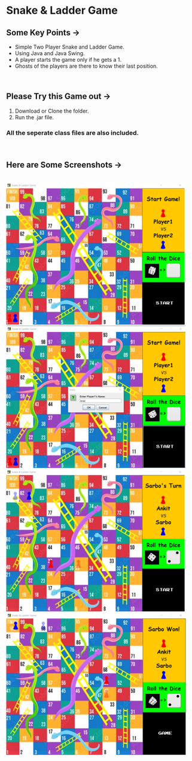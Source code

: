 # Snake & Ladder Game

## Some Key Points ->

<ul>
  <li> Simple Two Player Snake and Ladder Game. </li>
  <li> Using Java and Java Swing. </li>
  <li> A player starts the game only if he gets a 1. </li>
  <li> Ghosts of the players are there to know their last position. </li>
</ul>

<br>

## Please Try this Game out ->

<ol>
  <li> Download or Clone the folder. </li>
  <li> Run the .jar file. </li>
</ol>
    
### All the seperate class files are also included.

<br>

## Here are Some Screenshots ->

<br>

<img src="Snaps/Game Snap.png" style="height: 380px">
<br>

<img src="Snaps/Game Snap 2.png" style="height: 380px">
<br>

<img src="Snaps/Game Snap 3.png" style="height: 380px">
<br>

<img src="Snaps/Game Snap 4.png" style="height: 380px">

<br>
